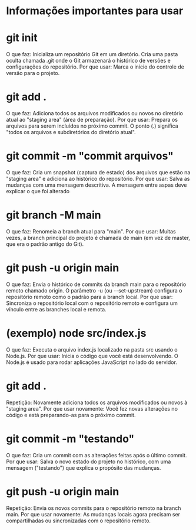 # Informações importantes para usar

# git init
O que faz: Inicializa um repositório Git em um diretório. Cria uma pasta oculta chamada .git onde o Git armazenará o histórico de versões e configurações do repositório.
Por que usar: Marca o início do controle de versão para o projeto.

# git add .
O que faz: Adiciona todos os arquivos modificados ou novos no diretório atual ao "staging area" (área de preparação).
Por que usar: Prepara os arquivos para serem incluídos no próximo commit.
O ponto (.) significa "todos os arquivos e subdiretórios do diretório atual".

# git commit -m "commit arquivos"
O que faz: Cria um snapshot (captura de estado) dos arquivos que estão na "staging area" e adiciona ao histórico do repositório.
Por que usar: Salva as mudanças com uma mensagem descritiva. A mensagem entre aspas deve explicar o que foi alterado

# git branch -M main
O que faz: Renomeia a branch atual para "main".
Por que usar: Muitas vezes, a branch principal do projeto é chamada de main (em vez de master, que era o padrão antigo do Git).

# git push -u origin main
O que faz:
Envia o histórico de commits da branch main para o repositório remoto chamado origin.
O parâmetro -u (ou --set-upstream) configura o repositório remoto como o padrão para a branch local.
Por que usar: Sincroniza o repositório local com o repositório remoto e configura um vínculo entre as branches local e remota.

# (exemplo) node src/index.js
O que faz: Executa o arquivo index.js localizado na pasta src usando o Node.js.
Por que usar: Inicia o código que você está desenvolvendo. O Node.js é usado para rodar aplicações JavaScript no lado do servidor.

# git add . 
Repetição: Novamente adiciona todos os arquivos modificados ou novos à "staging area".
Por que usar novamente: Você fez novas alterações no código e está preparando-as para o próximo commit.

# git commit -m "testando"
O que faz: Cria um commit com as alterações feitas após o último commit.
Por que usar: Salva o novo estado do projeto no histórico, com uma mensagem ("testando") que explica o propósito das mudanças.

# git push -u origin main
Repetição: Envia os novos commits para o repositório remoto na branch main.
Por que usar novamente: As mudanças locais agora precisam ser compartilhadas ou sincronizadas com o repositório remoto.

